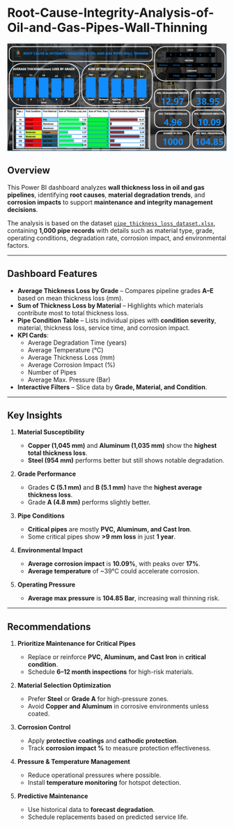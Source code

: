 # Root-Cause-Integrity-Analysis-of-Oil-and-Gas-Pipes-Wall-Thinning

![Dashboard Screenshot](https://github.com/isaacquayson/Root-Cause-Integrity-Analysis-of-Oil-and-Gas-Pipes-Wall-Thinning/blob/main/Screenshot%202025-08-09%20160320.png)

## Overview
This Power BI dashboard analyzes **wall thickness loss in oil and gas pipelines**, identifying **root causes**, **material degradation trends**, and **corrosion impacts** to support **maintenance and integrity management decisions**.

The analysis is based on the dataset [`pipe_thickness_loss_dataset.xlsx`](./pipe_thickness_loss_dataset.xlsx), containing **1,000 pipe records** with details such as material type, grade, operating conditions, degradation rate, corrosion impact, and environmental factors.

---

## Dashboard Features
- **Average Thickness Loss by Grade** – Compares pipeline grades **A–E** based on mean thickness loss (mm).
- **Sum of Thickness Loss by Material** – Highlights which materials contribute most to total thickness loss.
- **Pipe Condition Table** – Lists individual pipes with **condition severity**, material, thickness loss, service time, and corrosion impact.
- **KPI Cards**:
  - Average Degradation Time (years)
  - Average Temperature (°C)
  - Average Thickness Loss (mm)
  - Average Corrosion Impact (%)
  - Number of Pipes
  - Average Max. Pressure (Bar)
- **Interactive Filters** – Slice data by **Grade, Material, and Condition**.

---

## Key Insights
1. **Material Susceptibility**
   - **Copper (1,045 mm)** and **Aluminum (1,035 mm)** show the **highest total thickness loss**.
   - **Steel (954 mm)** performs better but still shows notable degradation.

2. **Grade Performance**
   - Grades **C (5.1 mm)** and **B (5.1 mm)** have the **highest average thickness loss**.
   - Grade **A (4.8 mm)** performs slightly better.

3. **Pipe Conditions**
   - **Critical pipes** are mostly **PVC, Aluminum, and Cast Iron**.
   - Some critical pipes show **>9 mm loss** in just **1 year**.

4. **Environmental Impact**
   - **Average corrosion impact** is **10.09%**, with peaks over **17%**.
   - **Average temperature** of ~39°C could accelerate corrosion.

5. **Operating Pressure**
   - **Average max pressure** is **104.85 Bar**, increasing wall thinning risk.

---

## Recommendations
1. **Prioritize Maintenance for Critical Pipes**
   - Replace or reinforce **PVC, Aluminum, and Cast Iron** in **critical condition**.
   - Schedule **6–12 month inspections** for high-risk materials.

2. **Material Selection Optimization**
   - Prefer **Steel** or **Grade A** for high-pressure zones.
   - Avoid **Copper and Aluminum** in corrosive environments unless coated.

3. **Corrosion Control**
   - Apply **protective coatings** and **cathodic protection**.
   - Track **corrosion impact %** to measure protection effectiveness.

4. **Pressure & Temperature Management**
   - Reduce operational pressures where possible.
   - Install **temperature monitoring** for hotspot detection.

5. **Predictive Maintenance**
   - Use historical data to **forecast degradation**.
   - Schedule replacements based on predicted service life.
